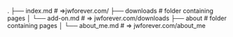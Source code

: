 .
├── index.md    # =>jwforever.com/
├── downloads    # folder containing pages
│   └── add-on.md       # => jwforever.com/downloads
├── about    # folder containing pages
│   └── about_me.md       # => jwforever.com/about_me
